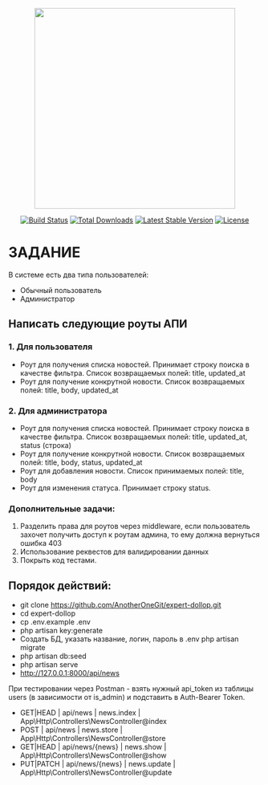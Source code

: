 <p align="center"><a href="https://laravel.com" target="_blank"><img src="https://raw.githubusercontent.com/laravel/art/master/logo-lockup/5%20SVG/2%20CMYK/1%20Full%20Color/laravel-logolockup-cmyk-red.svg" width="400"></a></p>

<p align="center">
<a href="https://travis-ci.org/laravel/framework"><img src="https://travis-ci.org/laravel/framework.svg" alt="Build Status"></a>
<a href="https://packagist.org/packages/laravel/framework"><img src="https://img.shields.io/packagist/dt/laravel/framework" alt="Total Downloads"></a>
<a href="https://packagist.org/packages/laravel/framework"><img src="https://img.shields.io/packagist/v/laravel/framework" alt="Latest Stable Version"></a>
<a href="https://packagist.org/packages/laravel/framework"><img src="https://img.shields.io/packagist/l/laravel/framework" alt="License"></a>
</p>

# ЗАДАНИЕ
В системе есть два типа пользователей:

- Обычный пользователь
- Администратор

## Написать следующие роуты АПИ

### 1. Для пользователя

- Роут для получения списка новостей. Принимает строку поиска в качестве фильтра. Список возвращаемых полей: title, updated_at
- Роут для получение конкрутной новости. Список возвращаемых полей: title, body, updated_at

### 2. Для администратора

- Роут для получения списка новостей. Принимает строку поиска в качестве фильтра. Список возвращаемых полей: title, updated_at, status (строка)
- Роут для получение конкрутной новости. Список возвращаемых полей: title, body, status, updated_at
- Роут для добавления новости. Список принимаемых полей: title, body
- Роут для изменения статуса. Принимает строку status.

### Дополнительные задачи:

1. Разделить права для роутов через middleware, если пользователь захочет получить доступ к роутам админа, то ему должна вернуться ошибка 403
2. Использование реквестов для валидировании данных
3. Покрыть код тестами.

## Порядок действий:
- git clone https://github.com/AnotherOneGit/expert-dollop.git
- cd expert-dollop
- cp .env.example .env
- php artisan key:generate
- Создать БД, указать название, логин, пароль в .env
php artisan migrate
- php artisan db:seed
- php artisan serve
- http://127.0.0.1:8000/api/news

При тестировании через Postman - взять нужный api_token из таблицы users (в зависимости от is_admin) и подставить в Auth-Bearer Token. 

- GET|HEAD  | api/news        | news.index   | App\Http\Controllers\NewsController@index 
- POST      | api/news        | news.store   | App\Http\Controllers\NewsController@store
- GET|HEAD  | api/news/{news} | news.show    | App\Http\Controllers\NewsController@show
- PUT|PATCH | api/news/{news} | news.update  | App\Http\Controllers\NewsController@update
